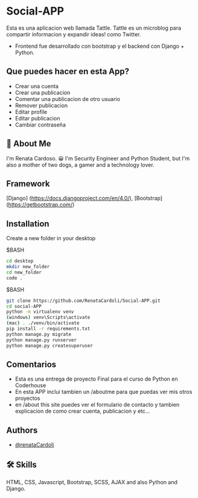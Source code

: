 # Social-APP
Esta es una aplicacion web llamada Tattle. 
Tattle es un microblog para compartir informacion y expandir ideas! como Twitter. 

* Frontend fue desarrollado con bootstrap y el backend con Django + Python. 

## Que puedes hacer en esta App?
- Crear una cuenta
- Crear una publicacion
- Comentar una publicacion de otro usuario
- Remover publicacion 
- Editar profile
- Editar publicacion
- Cambiar contraseña

## 🚀 About Me
I'm Renata Cardoso. 😀
I'm Security Engineer and Python Student, but I'm also a mother of two dogs, a gamer and a technology lover.


## Framework 
[Django] (https://docs.djangoproject.com/en/4.0/),
[Bootstrap] (https://getbootstrap.com/)

## Installation
Create a new folder in your desktop 

$BASH
```bash
cd desktop
mkdir new_folder
cd new_folder
code .
```
$BASH

```bash
git clone https://github.com/RenataCardoli/Social-APP.git
cd social-APP
python -m virtualenv venv
(windows) venv\Scripts\activate
(mac) . ./venv/bin/activate 
pip install -r requirements.txt
python manage.py migrate  
python manage.py runserver 
python manage.py createsuperuser

```
## Comentarios
- Esta es una entrega de proyecto Final para el curso de Python en Coderhouse
- En esta APP inclui tambien un /aboutme para que puedas ver mis otros proyectos
- en /about this site puedes ver el formulario de contacto y tambien explicacion de como crear cuenta, publicacion y etc...

## Authors

- [@renataCardoli](https://github.com/RenataCardoli/)


## 🛠 Skills
HTML, CSS, Javascript, Bootstrap, SCSS, AJAX and also Python and Django. 
